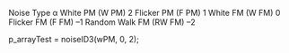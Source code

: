 Noise Type α
White PM (W PM) 2
Flicker PM (F PM) 1
White FM (W FM) 0
Flicker FM (F FM) –1
Random Walk FM (RW FM) –2

p_arrayTest = noiseID3(wPM, 0, 2);
